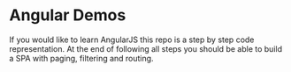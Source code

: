 # Angular Demos

If you would like to learn AngularJS this repo is a step by step code representation.
At the end of following all steps you should be able to build a SPA with paging, filtering and routing.
